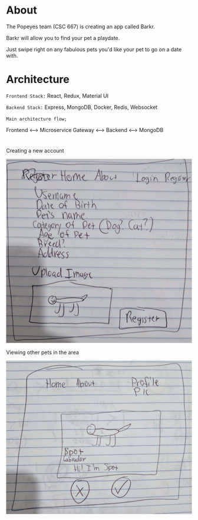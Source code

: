 # About

The Popeyes team (CSC 667) is creating an app called Barkr.

Barkr will allow you to find your pet a playdate.

Just swipe right on any fabulous pets you'd like your pet to go on a date with.

# Architecture
`Frontend Stack:` React, Redux, Material UI

`Backend Stack:` Express, MongoDB, Docker, Redis, Websocket

`Main architecture flow;`

 Frontend <--> Microservice Gateway <--> Backend <--> MongoDB


# 

Creating a new account

![Creating a new account](./sketch/register.jpg)

Viewing other pets in the area

![Viewing other pets](./sketch/homepage.jpg)
